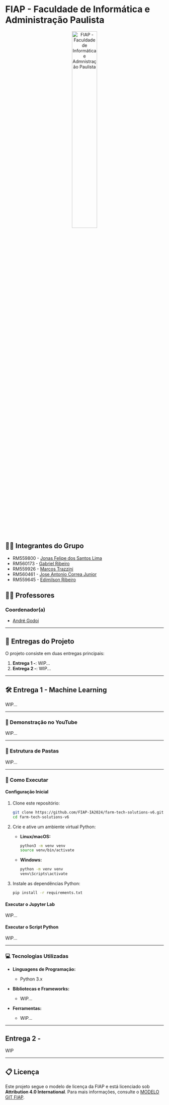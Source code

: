 # FIAP - Faculdade de Informática e Administração Paulista

<p align="center">
<a href= "https://www.fiap.com.br/"><img src="https://raw.githubusercontent.com/lfusca/templateFiap/main/assets/logo-fiap.png" alt="FIAP - Faculdade de Informática e Admnistração Paulista" border="0" width=40% height=40%></a>
</p>

<br>

## 👨‍🎓 Integrantes do Grupo

- RM559800 - [Jonas Felipe dos Santos Lima](https://www.linkedin.com/in/jonas-felipe-dos-santos-lima-b2346811b/)
- RM560173 - [Gabriel Ribeiro](https://www.linkedin.com/in/ribeirogab/)
- RM559926 - [Marcos Trazzini](https://www.linkedin.com/in/mstrazzini/)
- RM560461 - [Jose Antonio Correa Junior](https://www.linkedin.com/in/jacorrea/)
- RM559645 - [Edimilson Ribeiro](https://www.linkedin.com/in/edimilson-ribeiro/)

## 👩‍🏫 Professores

### Coordenador(a)

- [André Godoi](https://www.linkedin.com/in/profandregodoi/)

---

## 📌 Entregas do Projeto

O projeto consiste em duas entregas principais:

1. **Entrega 1 -**: WIP...
2. **Entrega 2 -**: WIP...

---

## 🛠 **Entrega 1 - Machine Learning**

WIP...

---

### 🎥 Demonstração no YouTube

WIP...

---

### 📁 Estrutura de Pastas

WIP...

---

### 🔧 Como Executar

#### Configuração Inicial

1. Clone este repositório:

   ```bash
   git clone https://github.com/FIAP-IA2024/farm-tech-solutions-v6.git
   cd farm-tech-solutions-v6
   ```

2. Crie e ative um ambiente virtual Python:

   - **Linux/macOS:**

     ```bash
     python3 -m venv venv
     source venv/bin/activate
     ```

   - **Windows:**

     ```cmd
     python -m venv venv
     venv\Scripts\activate
     ```

3. Instale as dependências Python:

   ```bash
   pip install -r requirements.txt
   ```

#### Executar o Jupyter Lab

WIP...

#### Executar o Script Python

WIP...

---

### 💻 Tecnologias Utilizadas

- **Linguagens de Programação:**
  - Python 3.x

- **Bibliotecas e Frameworks:**
  - WIP...
  
- **Ferramentas:**
  - WIP...

---

## **Entrega 2 -**

WIP

---

## 📋 Licença

Este projeto segue o modelo de licença da FIAP e está licenciado sob **Attribution 4.0 International**. Para mais informações, consulte o [MODELO GIT FIAP](https://github.com/agodoi/template).
